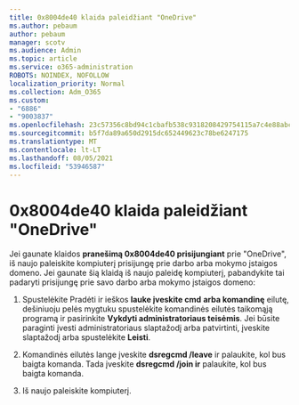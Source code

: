 ```yaml
---
title: 0x8004de40 klaida paleidžiant "OneDrive"
ms.author: pebaum
author: pebaum
manager: scotv
ms.audience: Admin
ms.topic: article
ms.service: o365-administration
ROBOTS: NOINDEX, NOFOLLOW
localization_priority: Normal
ms.collection: Adm_O365
ms.custom:
- "6886"
- "9003837"
ms.openlocfilehash: 23c57356c8bd94c1cbafb538c9318208429754115a7c4e88abc93d293b5ea6e1
ms.sourcegitcommit: b5f7da89a650d2915dc652449623c78be6247175
ms.translationtype: MT
ms.contentlocale: lt-LT
ms.lasthandoff: 08/05/2021
ms.locfileid: "53946587"
---
```

# <a name="0x8004de40-error-when-launching-onedrive"></a>0x8004de40 klaida paleidžiant "OneDrive"

Jei gaunate klaidos **pranešimą 0x8004de40 prisijungiant** prie "OneDrive", iš naujo paleiskite kompiuterį prisijungę prie darbo arba mokymo įstaigos domeno. Jei gaunate šią klaidą iš naujo paleidę kompiuterį, pabandykite tai padaryti prisijungę prie savo darbo arba mokymo įstaigos domeno:

1. Spustelėkite Pradėti ir ieškos **lauke įveskite cmd** **arba komandinę**  eilutę, dešiniuoju pelės mygtuku spustelėkite komandinės eilutės taikomąją programą ir pasirinkite  **Vykdyti administratoriaus teisėmis**. Jei būsite paraginti įvesti administratoriaus slaptažodį arba patvirtinti, įveskite slaptažodį arba spustelėkite **Leisti**.  

2. Komandinės eilutės lange įveskite **dsregcmd /leave**  ir palaukite, kol bus baigta komanda. Tada įveskite **dsregcmd /join ir** palaukite, kol bus baigta komanda.
3. Iš naujo paleiskite kompiuterį.
